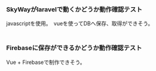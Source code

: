 ### SkyWayがlaravelで動くかどうか動作確認テスト  
javascriptを使用。　vueを使ってDBへ保存、取得ができそう。  
　
### Firebaseに保存ができるかどうか動作確認テスト  
Vue + Firebaseで制作できそう。  
